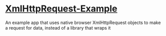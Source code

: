 # [XmlHttpRequest-Example](http://www.bambielli.com/XmlHttpRequest-Example)
An example app that uses native browser XmlHttpRequest objects to make a request for data, instead of a library that wraps it
